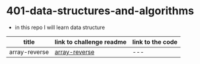 # 401-data-structures-and-algorithms


- in this repo I will learn data structure 

title | link to challenge readme | link to the code
------| -------------------------| ----------------
array-reverse | [array-reverse](challenges/array-reverse/README.md) | ---